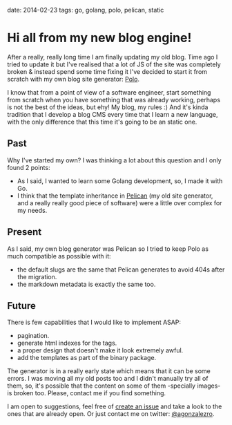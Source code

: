 date: 2014-02-23
tags: go, golang, polo, pelican, static

Hi all from my new blog engine!
===============================

After a really, really long time I am finally updating my old blog. Time ago I
tried to update it but I've realised that a lot of JS of the site was
completely broken & instead spend some time fixing it I've decided to start it
from scratch with my own blog site generator:
[Polo](http://github.com/agonzalezro/polo).

I know that from a point of view of a software engineer, start something from
scratch when you have something that was already working, perhaps is not the
best of the ideas, but ehy! My blog, my rules :) And it's kinda tradition that
I develop a blog CMS every time that I learn a new language, with the only
difference that this time it's going to be an static one.

Past
----

Why I've started my own? I was thinking a lot about this question and I only
found 2 points:

- As I said, I wanted to learn some Golang development, so, I made it with Go.
- I think that the template inheritance in [Pelican](http://getpelican.com) (my
  old site generator, and a really really good piece of software) were a little
  over complex for my needs.

Present
-------

As I said, my own blog generator was Pelican so I tried to keep Polo as much
compatible as possible with it:

- the default slugs are the same that Pelican generates to avoid 404s after the
  migration.
- the markdown metadata is exactly the same too.

Future
------

There is few capabilities that I would like to implement ASAP:

- pagination.
- generate html indexes for the tags.
- a proper design that doesn't make it look extremely awful.
- add the templates as part of the binary package.

The generator is in a really early state which means that it can be some
errors. I was moving all my old posts too and I didn't manually try all of
them, so, it's possible that the content on some of them -specially images- is
broken too. Please, contact me if you find something.

I am open to suggestions, feel free of [create an
issue](https://github.com/agonzalezro/polo/issues) and take a look to the ones
that are already open. Or just contact me on twitter:
[@agonzalezro](http://twitter.com/agonzalezro).
